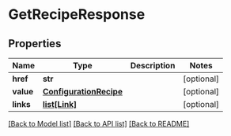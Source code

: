 # GetRecipeResponse

## Properties
Name | Type | Description | Notes
------------ | ------------- | ------------- | -------------
**href** | **str** |  | [optional] 
**value** | [**ConfigurationRecipe**](ConfigurationRecipe.md) |  | [optional] 
**links** | [**list[Link]**](Link.md) |  | [optional] 

[[Back to Model list]](../README.md#documentation-for-models) [[Back to API list]](../README.md#documentation-for-api-endpoints) [[Back to README]](../README.md)


